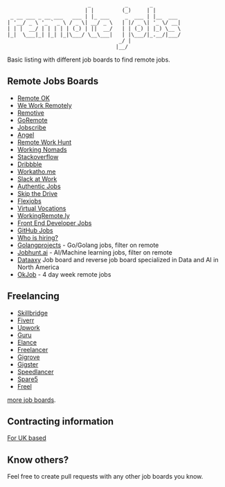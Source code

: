                               _           _       _         
                             | |         (_)     | |        
     _ __ ___ _ __ ___   ___ | |_ ___     _  ___ | |__  ___ 
    | '__/ _ \ '_ ` _ \ / _ \| __/ _ \   | |/ _ \| '_ \/ __|
    | | |  __/ | | | | | (_) | ||  __/   | | (_) | |_) \__ \
    |_|  \___|_| |_| |_|\___/ \__\___|   | |\___/|_.__/|___/
                                        _/ |                
                                       |__/                 


Basic listing with different job boards to find remote jobs.

## Remote Jobs Boards
- [Remote OK](https://remoteok.io)
- [We Work Remotely](https://weworkremotely.com/)
- [Remotive](http://jobs.remotive.io)
- [GoRemote](http://goremote.io)
- [Jobscribe](http://jobscribe.com)
- [Angel](https://angel.co/job-collections/remote)
- [Remote Work Hunt](http://www.remoteworkhunt.com)
- [Working Nomads](http://www.workingnomads.co/jobs)
- [Stackoverflow](http://careers.stackoverflow.com/jobs/remote)
- [Dribbble](https://dribbble.com/jobs?location=Anywhere)
- [Workatho.me](http://workatho.me)
- [Slack at Work](http://slackatwork.com/)
- [Authentic Jobs](http://www.authenticjobs.com/#onlyremote=1)
- [Skip the Drive](http://www.skipthedrive.com/)
- [Flexjobs](https://www.flexjobs.com/)
- [Virtual Vocations](http://www.virtualvocations.com/)
- [WorkingRemote.ly](http://workingremote.ly/leaders/distributed-companies/)
- [Front End Developer Jobs](http://frontenddeveloperjob.com/)
- [GitHub Jobs](https://jobs.github.com/positions?description=remote&location=)
- [Who is hiring?](https://whoishiring.io/#!/search/19.41/-43.14/2/?remote=true)
- [Golangprojects](https://www.golangprojects.com/golang-remote-jobs.html) - Go/Golang jobs, filter on remote
- [Jobhunt.ai](https://jobhunt.ai/machinelearning-remote-jobs.html) - AI/Machine learning jobs, filter on remote
- [Dataaxy](https://dataaxy.com) Job board and reverse job board specialized in Data and AI in North America
- [OkJob](https://okjob.io/remote-4-day-work-week/) - 4 day week remote jobs

## Freelancing
- [Skillbridge](http://www.skillbridge.co/)
- [Fiverr](https://www.fiverr.com/)
- [Upwork](https://www.upwork.com/)
- [Guru](http://www.guru.com/)
- [Elance](https://www.elance.com/)
- [Freelancer](https://www.freelancer.com)
- [Gigrove](http://gigrove.com/home-ph)
- [Gigster](http://www.trygigster.com)
- [Speedlancer](http://www.speedlancer.com)
- [Spare5](http://www.spare5.com)
- [Freel](http://www.freel.ca)

[more job boards](https://github.com/lukasz-madon/awesome-remote-job#job-boards).


## Contracting information
[For UK based](https://github.com/tadast/switching-to-contracting-uk)

## Know others?
Feel free to create pull requests with any other job boards you know.
